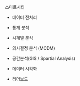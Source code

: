 스마트시티
- 데이터 전처리

- 통계 분석
- 시계열 분석
- 의사결정 분석 (MCDM)
- 공간분석(GIS / Spartial Analysis)

- 데이터 시각화
- 리더보드
